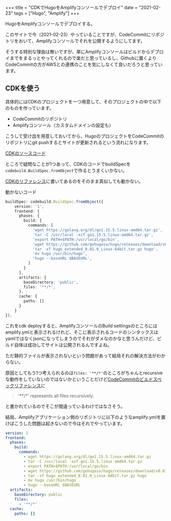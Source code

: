 +++
title = "CDKでHugoをAmplifyコンソールでデプロイ"
date = "2021-02-23"
tags = ["Hugo", "Amplify"]
+++

HugoをAmplifyコンソールでデプロイする。

このサイトで今（2021-02-23）やっていることですが、CodeCommitにリポジトリをおいて、Amplifyコンソールでそれを公開するようにしてます。

そうする特別な理由は無いですが、単にAmplifyコンソールはビルドからデプロイまでをまるっとやってくれるので楽だと思っているし、Githubに置くよりCodeCommitの方がAWSとの連携のことを気にしなくて良いだろうと思っています。

## CDKを使う

具体的にはCDKのプロジェクトを一つ用意して、そのプロジェクトの中で以下のものを作っています。

* CodeCommitのリポジトリ
* Amplifyコンソール（カスタムドメインの設定も）

こうして受け皿を用意しておいてから、HugoのプロジェクトをCodeCommitのリポジトリにgit pushするとサイトが更新されるという流れになります。

[CDKのソースコード](https://github.com/suzukiken/cdkamphugo)

ところで疑問なことが1つあって、CDKのコードでbuildSpecを`codebuild.BuildSpec.fromObject`で作るとうまくいかない。

[CDKのリファレンス](https://docs.aws.amazon.com/cdk/api/latest/docs/aws-amplify-readme.html)に書いてあるのをそのまま真似しても動かない。

動かないコード
```TypeScript
buildSpec: codebuild.BuildSpec.fromObject({
    version: '1',
    frontend: {
      phases: {
        build: {
          commands: [
            'wget https://golang.org/dl/go1.15.5.linux-amd64.tar.gz',
            'tar -C /usr/local -xzf go1.15.5.linux-amd64.tar.gz',
            'export PATH=$PATH:/usr/local/go/bin',
            'wget https://github.com/gohugoio/hugo/releases/download/v0.81.0/hugo_extended_0.81.0_Linux-64bit.tar.gz',
            'tar -xf hugo_extended_0.81.0_Linux-64bit.tar.gz hugo',
            'mv hugo /usr/bin/hugo',
            'hugo --baseURL $BASEURL',
          ]
        }
      },
      artifacts: {
        baseDirectory: 'public',
        files: '**/*',
      },
      cache: {
        paths: []
      }
    }
}),
```

これをcdk deployすると、AmplifyコンソールのBuild settingsのところにはamplify.ymlと表示されるけれど、そこに表示されるコードのシンタックスはyamlではなくjsonになってしまうのでそれがダメなのかなと思うんだけど、ビルド自体は成功してサイトは公開されるんですよね。

ただ静的ファイルが表示されないという問題があって結局それの解決方法がわからない。

原因としてもう1つ考えられるのは`files: '**/*'`のところがちゃんとrecursiveな動作をしていないのではないかということだけど[CodeCommitのビルドスペックリファレンス](https://docs.aws.amazon.com/codebuild/latest/userguide/build-spec-ref.html)に

> '**/*' represents all files recursively.

と書かれているのでそこが間違っているわけではなさそう。

結局、Amplifyアプリケーション側のリポジトリに以下のようなamplify.ymlを置けばこうした問題は起きないので今はそれでやっています。

```amplify.yml
version: 1
frontend: 
  phases: 
    build: 
      commands: 
        - wget https://golang.org/dl/go1.15.5.linux-amd64.tar.gz
        - tar -C /usr/local -xzf go1.15.5.linux-amd64.tar.gz
        - export PATH=$PATH:/usr/local/go/bin
        - wget https://github.com/gohugoio/hugo/releases/download/v0.81.0/hugo_extended_0.81.0_Linux-64bit.tar.gz
        - tar -xf hugo_extended_0.81.0_Linux-64bit.tar.gz hugo
        - mv hugo /usr/bin/hugo
        - hugo --baseURL $BASEURL
  artifacts: 
    baseDirectory: public
    files: 
      - '**/*'
  cache: 
    paths: []
```